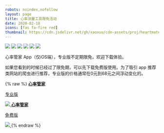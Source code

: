 ```yaml
---
robots: noindex,nofollow
layout: page
title: 心率测量工具限免活动
date: 2020-02-18
icons: [fas fa-fire red]
thumbnail: https://cdn.jsdelivr.net/gh/xaoxuu/cdn-assets/proj/heartmate/icon.png
---
```


<fancybox>
<img src='https://cdn.jsdelivr.net/gh/xaoxuu/cdn-assets/proj/heartmate/screenshot01.jpg'>
<img src='https://cdn.jsdelivr.net/gh/xaoxuu/cdn-assets/proj/heartmate/screenshot02.jpg'>
<img src='https://cdn.jsdelivr.net/gh/xaoxuu/cdn-assets/proj/heartmate/screenshot03.jpg'>
<img src='https://cdn.jsdelivr.net/gh/xaoxuu/cdn-assets/proj/heartmate/screenshot04.jpg'>
<img src='https://cdn.jsdelivr.net/gh/xaoxuu/cdn-assets/proj/heartmate/screenshot05.jpg'>
<img src='https://cdn.jsdelivr.net/gh/xaoxuu/cdn-assets/proj/heartmate/screenshot06.jpg'>
</fancybox>

心率管家 App（仅iOS端），专业版不定期限免，欢迎下载体验。

如果您看到的时候已经过了限免期，可以先下载免费版使用。为了吸引 app 推荐类网站的爬虫进行推荐，专业版的价格通常在0元到68元之间浮动变化的。

{% raw %}
<btns circle center grid4>
<a href='https://apps.apple.com/cn/app/heart-mate-pro-hrm-utility/id1463348922?ls=1'>
  <i class='fab fa-apple'></i>
  <b>心率管家</b>
  <p red>专业版</p>
  <img src='https://cdn.jsdelivr.net/gh/xaoxuu/cdn-assets/qrcode/heartmate_pro.png'>
</a>
<a href='https://apps.apple.com/cn/app/heart-mate-lite-hrm-utility/id1475747930?ls=1'>
  <i class='fab fa-apple'></i>
  <b>心率管家</b>
  <p green>免费版</p>
  <img src='https://cdn.jsdelivr.net/gh/xaoxuu/cdn-assets/qrcode/heartmate_lite.png'>
</a>
</btns>
{% endraw %}

